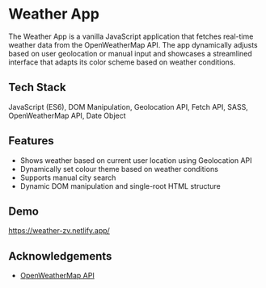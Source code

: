 
# Weather App

The Weather App is a vanilla JavaScript application that fetches real-time weather data from the OpenWeatherMap API. The app dynamically adjusts based on user geolocation or manual input and showcases a streamlined interface that adapts its color scheme based on weather conditions.

## Tech Stack

JavaScript (ES6), DOM Manipulation, Geolocation API, Fetch API, SASS, OpenWeatherMap API, Date Object

## Features

- Shows weather based on current user location using Geolocation API
- Dynamically set colour theme based on weather conditions
- Supports manual city search
- Dynamic DOM manipulation and single-root HTML structure
## Demo

https://weather-zv.netlify.app/

## Acknowledgements

 - [OpenWeatherMap API](https://api.openweathermap.org) 